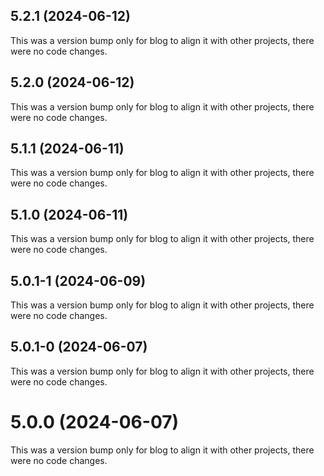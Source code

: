 ## 5.2.1 (2024-06-12)

This was a version bump only for blog to align it with other projects, there were no code changes.

## 5.2.0 (2024-06-12)

This was a version bump only for blog to align it with other projects, there were no code changes.

## 5.1.1 (2024-06-11)

This was a version bump only for blog to align it with other projects, there were no code changes.

## 5.1.0 (2024-06-11)

This was a version bump only for blog to align it with other projects, there were no code changes.

## 5.0.1-1 (2024-06-09)

This was a version bump only for blog to align it with other projects, there were no code changes.

## 5.0.1-0 (2024-06-07)

This was a version bump only for blog to align it with other projects, there were no code changes.

# 5.0.0 (2024-06-07)

This was a version bump only for blog to align it with other projects, there were no code changes.